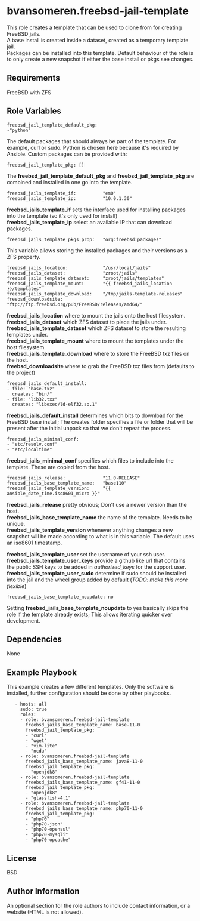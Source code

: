 bvansomeren.freebsd-jail-template
==================================

This role creates a template that can be used to clone from for creating FreeBSD jails.  
A base install is created inside a dataset, created as a temporary template jail.  
Packages can be installed into this template.
Default behaviour of the role is to only create a new snapshot if either the base install or pkgs see changes.

Requirements
------------

FreeBSD with ZFS

Role Variables
--------------
```
freebsd_jail_template_default_pkg:
-"python"
```
The default packages that should always be part of the template. For example, curl or sudo. Python is chosen here because it's required by Ansible.
Custom packages can be provided with:

```
freebsd_jail_template_pkg: []
```
The **freebsd\_jail\_template\_default\_pkg** and **freebsd\_jail\_template\_pkg** are combined and installed in one go into the template.

```
freebsd_jails_template_if:          "em0"
freebsd_jails_template_ip:          "10.0.1.30"
```

**freebsd\_jails\_template\_if** sets the interface used for installing packages into the template (so it's only used for install)  
**freebsd\_jails\_template\_ip** select an available IP that can download packages.

```
freebsd_jails_template_pkgs_prop:   "org:freebsd:packages"
```
This variable allows storing the installed packages and their versions as a ZFS property. 

```
freebsd_jails_location:             "/usr/local/jails"
freebsd_jails_dataset:              "zroot/jails"
freebsd_jails_template_dataset:     "zroot/jails/templates"
freebsd_jails_template_mount:       "{{ freebsd_jails_location }}/templates"
freebsd_jails_template_download:    "/tmp/jails-template-releases"
freebsd_downloadsite:               "ftp://ftp.freebsd.org/pub/FreeBSD/releases/amd64/"
```

**freebsd\_jails\_location** where to mount the jails onto the host filesystem.  
**freebsd\_jails\_dataset** which ZFS dataset to place the jails under.  
**freebsd\_jails\_template\_dataset** which ZFS dataset to store the resulting templates under.  
**freebsd\_jails\_template\_mount** where to mount the templates under the host filesystem.  
**freebsd\_jails\_template\_download** where to store the FreeBSD txz files on the host.  
**freebsd\_downloadsite** where to grab the FreeBSD txz files from (defaults to the project)  

```
freebsd_jails_default_install:
- file: "base.txz"
  creates: "bin/"
- file: "lib32.txz"
  creates: "libexec/ld-elf32.so.1"
```

**freebsd\_jails\_default\_install** determines which bits to download for the FreeBSD base install; The creates folder specifies a file or folder that will be present after the initial unpack so that we don't repeat the process.

```
freebsd_jails_minimal_conf:
- "etc/resolv.conf"
- "etc/localtime"
```
**freebsd\_jails\_minimal\_conf** specifies which files to include into the template. These are copied from the host.  

```
freebsd_jails_release:              "11.0-RELEASE"
freebsd_jails_base_template_name:   "base110"
freebsd_jails_template_version:     "{{ ansible_date_time.iso8601_micro }}"
```
**freebsd\_jails\_release** pretty obvious; Don't use a newer version than the host.  
**freebsd\_jails\_base\_template\_name** the name of the template. Needs to be unique.  
**freebsd\_jails\_template\_version** whenever anything changes a new snapshot will be made according to what is in this variable. The default uses an iso8601 timestamp.  

**freebsd\_jails\_template\_user** set the username of your ssh user.  
**freebsd\_jails\_template\_user\_keys** provide a github like url that contains the public SSH keys to be added in _authorized\_keys_ for the support user.  
**freebsd\_jails\_template\_user\_sudo** determine if sudo should be installed into the jail and the wheel group added by default (_TODO: make this more flexible_)

```
freebsd_jails_base_template_noupdate: no
```

Setting **freebsd\_jails\_base\_template\_noupdate** to yes basically skips the role if the template already exists; This allows iterating quicker over development.

Dependencies
------------

None

Example Playbook
----------------

This example creates a few different templates. Only the software is installed, further configuration should be done by other playbooks.  

```
   - hosts: all
     sudo: true
     roles:
     - role: bvansomeren.freebsd-jail-template
       freebsd_jails_base_template_name: base-11-0
       freebsd_jail_template_pkg:
       - "curl"
       - "wget"
       - "vim-lite"
       - "ncdu"
     - role: bvansomeren.freebsd-jail-template
       freebsd_jails_base_template_name: java8-11-0
       freebsd_jail_template_pkg:
       - "openjdk8"
     - role: bvansomeren.freebsd-jail-template
       freebsd_jails_base_template_name: gf41-11-0
       freebsd_jail_template_pkg:
       - "openjdk8"
       - "glassfish-4.1"
     - role: bvansomeren.freebsd-jail-template
       freebsd_jails_base_template_name: php70-11-0
       freebsd_jail_template_pkg:
       - "php70"
       - "php70-json"
       - "php70-openssl"
       - "php70-mysqli"
       - "php70-opcache" 

```

License
-------

BSD

Author Information
------------------

An optional section for the role authors to include contact information, or a website (HTML is not allowed).
